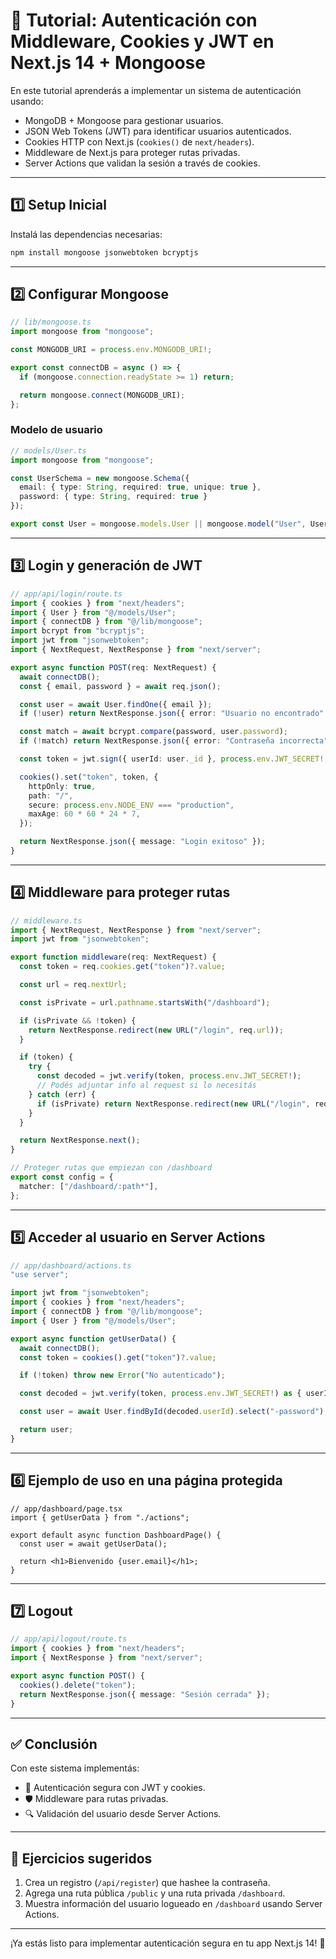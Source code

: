 
# 🔐 Tutorial: Autenticación con Middleware, Cookies y JWT en Next.js 14 + Mongoose

En este tutorial aprenderás a implementar un sistema de autenticación usando:

- MongoDB + Mongoose para gestionar usuarios.
- JSON Web Tokens (JWT) para identificar usuarios autenticados.
- Cookies HTTP con Next.js (`cookies()` de `next/headers`).
- Middleware de Next.js para proteger rutas privadas.
- Server Actions que validan la sesión a través de cookies.

---

## 1️⃣ Setup Inicial

Instalá las dependencias necesarias:

```bash
npm install mongoose jsonwebtoken bcryptjs
```

---

## 2️⃣ Configurar Mongoose

```ts
// lib/mongoose.ts
import mongoose from "mongoose";

const MONGODB_URI = process.env.MONGODB_URI!;

export const connectDB = async () => {
  if (mongoose.connection.readyState >= 1) return;

  return mongoose.connect(MONGODB_URI);
};
```

### Modelo de usuario

```ts
// models/User.ts
import mongoose from "mongoose";

const UserSchema = new mongoose.Schema({
  email: { type: String, required: true, unique: true },
  password: { type: String, required: true }
});

export const User = mongoose.models.User || mongoose.model("User", UserSchema);
```

---

## 3️⃣ Login y generación de JWT

```ts
// app/api/login/route.ts
import { cookies } from "next/headers";
import { User } from "@/models/User";
import { connectDB } from "@/lib/mongoose";
import bcrypt from "bcryptjs";
import jwt from "jsonwebtoken";
import { NextRequest, NextResponse } from "next/server";

export async function POST(req: NextRequest) {
  await connectDB();
  const { email, password } = await req.json();

  const user = await User.findOne({ email });
  if (!user) return NextResponse.json({ error: "Usuario no encontrado" }, { status: 401 });

  const match = await bcrypt.compare(password, user.password);
  if (!match) return NextResponse.json({ error: "Contraseña incorrecta" }, { status: 401 });

  const token = jwt.sign({ userId: user._id }, process.env.JWT_SECRET!, { expiresIn: "7d" });

  cookies().set("token", token, {
    httpOnly: true,
    path: "/",
    secure: process.env.NODE_ENV === "production",
    maxAge: 60 * 60 * 24 * 7,
  });

  return NextResponse.json({ message: "Login exitoso" });
}
```

---

## 4️⃣ Middleware para proteger rutas

```ts
// middleware.ts
import { NextRequest, NextResponse } from "next/server";
import jwt from "jsonwebtoken";

export function middleware(req: NextRequest) {
  const token = req.cookies.get("token")?.value;

  const url = req.nextUrl;

  const isPrivate = url.pathname.startsWith("/dashboard");

  if (isPrivate && !token) {
    return NextResponse.redirect(new URL("/login", req.url));
  }

  if (token) {
    try {
      const decoded = jwt.verify(token, process.env.JWT_SECRET!);
      // Podés adjuntar info al request si lo necesitás
    } catch (err) {
      if (isPrivate) return NextResponse.redirect(new URL("/login", req.url));
    }
  }

  return NextResponse.next();
}

// Proteger rutas que empiezan con /dashboard
export const config = {
  matcher: ["/dashboard/:path*"],
};
```

---

## 5️⃣ Acceder al usuario en Server Actions

```ts
// app/dashboard/actions.ts
"use server";

import jwt from "jsonwebtoken";
import { cookies } from "next/headers";
import { connectDB } from "@/lib/mongoose";
import { User } from "@/models/User";

export async function getUserData() {
  await connectDB();
  const token = cookies().get("token")?.value;

  if (!token) throw new Error("No autenticado");

  const decoded = jwt.verify(token, process.env.JWT_SECRET!) as { userId: string };

  const user = await User.findById(decoded.userId).select("-password");

  return user;
}
```

---

## 6️⃣ Ejemplo de uso en una página protegida

```tsx
// app/dashboard/page.tsx
import { getUserData } from "./actions";

export default async function DashboardPage() {
  const user = await getUserData();

  return <h1>Bienvenido {user.email}</h1>;
}
```

---

## 7️⃣ Logout

```ts
// app/api/logout/route.ts
import { cookies } from "next/headers";
import { NextResponse } from "next/server";

export async function POST() {
  cookies().delete("token");
  return NextResponse.json({ message: "Sesión cerrada" });
}
```

---

## ✅ Conclusión

Con este sistema implementás:

- 🔐 Autenticación segura con JWT y cookies.
- 🛡️ Middleware para rutas privadas.
- 🔍 Validación del usuario desde Server Actions.

---

## 🧪 Ejercicios sugeridos

1. Crea un registro (`/api/register`) que hashee la contraseña.
2. Agrega una ruta pública `/public` y una ruta privada `/dashboard`.
3. Muestra información del usuario logueado en `/dashboard` usando Server Actions.

---

¡Ya estás listo para implementar autenticación segura en tu app Next.js 14! 🚀

